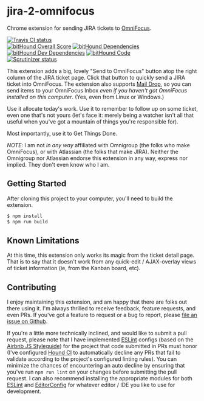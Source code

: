 # jira-2-omnifocus

Chrome extension for sending JIRA tickets to [OmniFocus](https://www.omnigroup.com/omnifocus).

[![Travis CI status](https://travis-ci.org/prometheas/svn-wc-attendant.svg)](https://travis-ci.org/prometheas/svn-wc-attendant)
<br />
[![bitHound Overall Score](https://www.bithound.io/github/prometheas/jira-2-omnifocus/badges/score.svg)](https://www.bithound.io/github/prometheas/jira-2-omnifocus)
[![bitHound Dependencies](https://www.bithound.io/github/prometheas/jira-2-omnifocus/badges/dependencies.svg)](https://www.bithound.io/github/prometheas/jira-2-omnifocus/master/dependencies/npm)
[![bitHound Dev Dependencies](https://www.bithound.io/github/prometheas/jira-2-omnifocus/badges/devDependencies.svg)](https://www.bithound.io/github/prometheas/jira-2-omnifocus/master/dependencies/npm)
[![bitHound Code](https://www.bithound.io/github/prometheas/jira-2-omnifocus/badges/code.svg)](https://www.bithound.io/github/prometheas/jira-2-omnifocus)
<br />
[![Scrutinizer status](https://scrutinizer-ci.com/g/prometheas/svn-wc-attendant/badges/quality-score.png?b=master)](https://scrutinizer-ci.com/g/prometheas/svn-wc-attendant/?branch=master)

This extension adds a big, lovely "Send to OmniFocus" button atop the right column of the JIRA ticket page.  Click that button to quickly send a JIRA ticket into OmniFocus.  The extension also supports [Mail Drop](http://www.omnigroup.com/blog/deliver-actions-to-your-omnifocus-inbox-with-mail-drop), so you can send items to your OmniFocus Inbox _even if you haven't got OmniFocus installed on this computer_. (Yes, even from Linux or Windows.)

Use it allocate today's work.  Use it to remember to follow up on some ticket, even one that's not yours (let's face it: merely being a watcher isn't all that useful when you've got a mountain of things you're responsible for).

Most importantly, use it to Get Things Done.

*NOTE*: I am not _in any way_ affiliated with Omnigroup (the folks who make OmniFocus), or with Atlassian (the folks that make JIRA).  Neither the Omnigroup nor Atlassian endorse this extension in any way, express nor implied.  They don't even know who I am.


## Getting Started

After cloning this project to your computer, you'll need to build the extension.

```sh
$ npm install
$ npm run build
```

## Known Limitations

At this time, this extension only works its magic from the ticket detail page.  That is to say that it doesn't work from any quick-edit / AJAX-overlay views of ticket information (ie, from the Kanban board, etc).


## Contributing

I enjoy maintaining this extension, and am happy that there are folks out there using it.  I'm always thrilled to receive feedback, feature requests, and even PRs.  If you've got a feature to request or a bug to report, please [file an issue on Github](https://github.com/prometheas/jira-2-omnifocus/issues).

If you're a little more technically inclined, and would like to submit a pull request, please note that I have implemented [ESLint](http://eslint.org) configs (based on the [Airbnb JS Styleguide](https://github.com/airbnb/javascript)) for the project that code submitted in PRs must honor (I've configured [Hound CI](https://houndci.com/) to automatically decline any PRs that fail to validate according to the project's configured linting rules).  You can minimize the chances of encountering an auto decline by ensuring that you've run `npm run lint` on your changes before submitting the pull request.  I can also recommend installing the appropriate modules for both [ESLint](http://eslint.org/docs/user-guide/integrations) and [EditorConfig](http://editorconfig.org/#download) for whatever editor / IDE you like to use for development.
